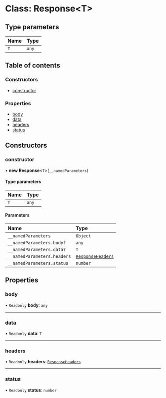 # Class: Response<T\>

## Type parameters

| Name | Type |
| :------ | :------ |
| `T` | `any` |

## Table of contents

### Constructors

- [constructor](Response.md#constructor)

### Properties

- [body](Response.md#body)
- [data](Response.md#data)
- [headers](Response.md#headers)
- [status](Response.md#status)

## Constructors

### constructor

• **new Response**<`T`\>(`__namedParameters`)

#### Type parameters

| Name | Type |
| :------ | :------ |
| `T` | `any` |

#### Parameters

| Name | Type |
| :------ | :------ |
| `__namedParameters` | `Object` |
| `__namedParameters.body?` | `any` |
| `__namedParameters.data?` | `T` |
| `__namedParameters.headers` | [`ResponseHeaders`](../modules.md#responseheaders) |
| `__namedParameters.status` | `number` |

## Properties

### body

• `Readonly` **body**: `any`

___

### data

• `Readonly` **data**: `T`

___

### headers

• `Readonly` **headers**: [`ResponseHeaders`](../modules.md#responseheaders)

___

### status

• `Readonly` **status**: `number`
